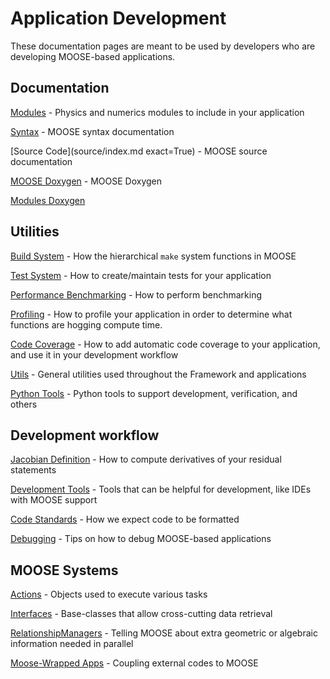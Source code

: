 # Application Development

These documentation pages are meant to be used by developers who are developing MOOSE-based applications.

## Documentation

[Modules](https://mooseframework.inl.gov/modules/index.html) - Physics and numerics modules to include in your application

[Syntax](syntax/index.md) - MOOSE syntax documentation

[Source Code](source/index.md exact=True) - MOOSE source documentation

[MOOSE Doxygen](https://mooseframework.org/docs/doxygen/moose/classes.html) - MOOSE Doxygen

[Modules Doxygen](https://mooseframework.inl.gov/docs/doxygen/modules/classes.html)

## Utilities

[Build System](/build_system.md) - How the hierarchical `make` system functions in MOOSE

[Test System](/test_system.md) - How to create/maintain tests for your application

[Performance Benchmarking](/performance_benchmarking.md) - How to perform benchmarking

[Profiling](/profiling.md) - How to profile your application in order to determine what functions are hogging compute time.

[Code Coverage](/coverage.md) - How to add automatic code coverage to your application, and use it in your development workflow

[Utils](utils/index.md) - General utilities used throughout the Framework and applications

[Python Tools](https://mooseframework.inl.gov/python/index.html) - Python tools to support development, verification, and others

## Development workflow

[Jacobian Definition](/jacobian_definition.md) - How to compute derivatives of your residual statements

[Development Tools](help/development/index.md) - Tools that can be helpful for development, like IDEs with MOOSE support

[Code Standards](sqa/framework_scs.md) - How we expect code to be formatted

[Debugging](application_development/debugging.md) - Tips on how to debug MOOSE-based applications

## MOOSE Systems

[Actions](source/actions/Action.md) - Objects used to execute various tasks

[Interfaces](framework_development/interfaces/index.md) - Base-classes that allow cross-cutting data retrieval

[RelationshipManagers](/relationship_managers.md) - Telling MOOSE about extra geometric or algebraic information needed in parallel

[Moose-Wrapped Apps](/moose_wrapped_apps.md) - Coupling external codes to MOOSE
